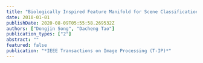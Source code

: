```yaml
---
title: "Biologically Inspired Feature Manifold for Scene Classification"
date: 2010-01-01
publishDate: 2020-08-09T05:55:58.269532Z
authors: ["Dongjin Song", "Dacheng Tao"]
publication_types: ["2"]
abstract: ""
featured: false
publication: "*IEEE Transactions on Image Processing (T-IP)*"
---
```


